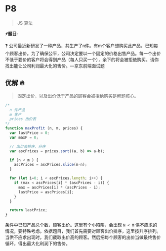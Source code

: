 # P8

> JS 算法

**⚡题目**:

❓ 公司最近新研发了一种产品，共生产了n件。有m个客户想购买此产品，已知每个顾客出价。为了确保公平，公司决定要以一个固定的价格出售产品。每一个出价不低于要价的客户将会得到产品（每人只买一个），余下的将会被拒绝购买。请你找出能让公司利润最大化的售价。—京东前端面试题

## 优解 🔥

> 固定出价，以及出价低于产品的顾客会被拒绝购买是解题核心。

```js
/*
  n 件产品
  m 客户
  prices 出价表
*/
function maxProfit (n, m, prices) {
  var lastPrice = 0;
  var maxP = 0;

  // 出价表排序，升序
  var ascPrices = prices.sort((a, b) => a-b);

  if (n < m ) {
    ascPrices = ascPrices.slice(m-n);
  }

  for (let i=0; i < ascPrices.length; i++) {
    if (max < ascPrices[i] * (ascPrices - i)) {
      max = ascPrices[i] * (ascPrices - i);
      lastPrice = ascPrices[i];
    }
  }

  return lastPrice;
}
```

条件中已知产品总个数，顾客出价。这里有个小陷阱，会出现 `N < M` 供不应求的情况，要特殊考虑。依据题目，我们首先需要对顾客出价排序，这里按升序排列。当供不应求出现时，我们截取出价高的顾客。然后把每个顾客的出价当做最终售价循环，得出最大化利润下的售价。
